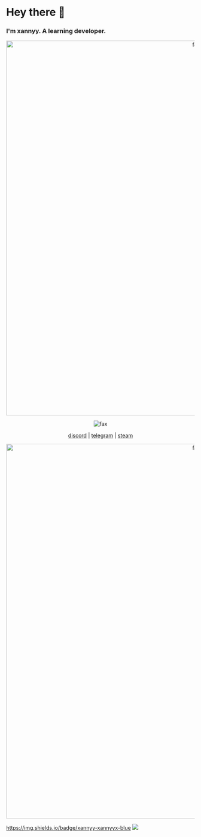 # Hey there 👋
### I'm xannyy. A learning developer.

<p align="center">  
  <img src="https://cdn.discordapp.com/attachments/631162287968747550/762808835546808360/line.gif" alt="fax" width="1000" height="">
</p>
<p align="center">  
  <img src="https://komarev.com/ghpvc/?username=xannnyy&color=lightgrey" alt="fax" width="" height="">
</p>
<p align="center">
    <a href="https://discord.com/users/852585646496546817">discord</a>
    |
    <a href="https://t.me/wherls">telegram</a>
    |
    <a href="https://steamcommunity.com/id/summrsK/">steam</a>
</p>
<p align="center">  
  <img src="https://cdn.discordapp.com/attachments/631162287968747550/762808835546808360/line.gif" alt="fax" width="1000" height="">
</p>

https://img.shields.io/badge/xannyy-xannyyx-blue
![](https://hit.yhype.me/github/profile?user_id=86875119)
